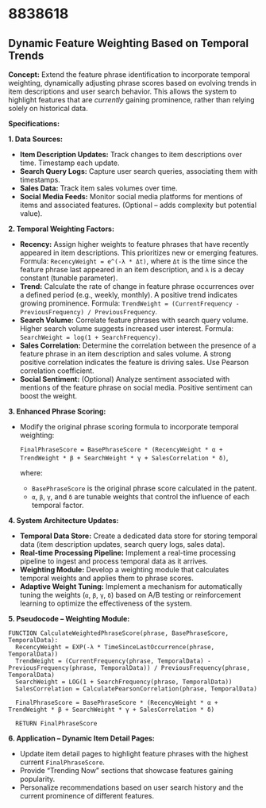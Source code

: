 # 8838618

## Dynamic Feature Weighting Based on Temporal Trends

**Concept:** Extend the feature phrase identification to incorporate temporal weighting, dynamically adjusting phrase scores based on evolving trends in item descriptions and user search behavior. This allows the system to highlight features that are *currently* gaining prominence, rather than relying solely on historical data.

**Specifications:**

**1. Data Sources:**

*   **Item Description Updates:** Track changes to item descriptions over time. Timestamp each update.
*   **Search Query Logs:** Capture user search queries, associating them with timestamps.
*   **Sales Data:** Track item sales volumes over time.
*   **Social Media Feeds:** Monitor social media platforms for mentions of items and associated features. (Optional – adds complexity but potential value).

**2. Temporal Weighting Factors:**

*   **Recency:**  Assign higher weights to feature phrases that have recently appeared in item descriptions. This prioritizes new or emerging features.  Formula:  `RecencyWeight = e^(-λ * Δt)`, where `Δt` is the time since the feature phrase last appeared in an item description, and `λ` is a decay constant (tunable parameter).
*   **Trend:** Calculate the rate of change in feature phrase occurrences over a defined period (e.g., weekly, monthly). A positive trend indicates growing prominence. Formula:  `TrendWeight = (CurrentFrequency - PreviousFrequency) / PreviousFrequency`.
*   **Search Volume:**  Correlate feature phrases with search query volume. Higher search volume suggests increased user interest. Formula: `SearchWeight = log(1 + SearchFrequency)`.
*   **Sales Correlation:** Determine the correlation between the presence of a feature phrase in an item description and sales volume. A strong positive correlation indicates the feature is driving sales.  Use Pearson correlation coefficient.
*   **Social Sentiment:** (Optional) Analyze sentiment associated with mentions of the feature phrase on social media. Positive sentiment can boost the weight.

**3. Enhanced Phrase Scoring:**

*   Modify the original phrase scoring formula to incorporate temporal weighting:

    `FinalPhraseScore = BasePhraseScore * (RecencyWeight * α + TrendWeight * β + SearchWeight * γ + SalesCorrelation * δ)`,

    where:
    *   `BasePhraseScore` is the original phrase score calculated in the patent.
    *   `α`, `β`, `γ`, and `δ` are tunable weights that control the influence of each temporal factor.

**4. System Architecture Updates:**

*   **Temporal Data Store:** Create a dedicated data store for storing temporal data (item description updates, search query logs, sales data).
*   **Real-time Processing Pipeline:** Implement a real-time processing pipeline to ingest and process temporal data as it arrives.
*   **Weighting Module:** Develop a weighting module that calculates temporal weights and applies them to phrase scores.
*   **Adaptive Weight Tuning:**  Implement a mechanism for automatically tuning the weights (`α`, `β`, `γ`, `δ`) based on A/B testing or reinforcement learning to optimize the effectiveness of the system.

**5. Pseudocode – Weighting Module:**

```
FUNCTION CalculateWeightedPhraseScore(phrase, BasePhraseScore, TemporalData):
  RecencyWeight = EXP(-λ * TimeSinceLastOccurrence(phrase, TemporalData))
  TrendWeight = (CurrentFrequency(phrase, TemporalData) - PreviousFrequency(phrase, TemporalData)) / PreviousFrequency(phrase, TemporalData)
  SearchWeight = LOG(1 + SearchFrequency(phrase, TemporalData))
  SalesCorrelation = CalculatePearsonCorrelation(phrase, TemporalData)

  FinalPhraseScore = BasePhraseScore * (RecencyWeight * α + TrendWeight * β + SearchWeight * γ + SalesCorrelation * δ)

  RETURN FinalPhraseScore
```

**6. Application – Dynamic Item Detail Pages:**

*   Update item detail pages to highlight feature phrases with the highest current `FinalPhraseScore`.
*   Provide “Trending Now” sections that showcase features gaining popularity.
*   Personalize recommendations based on user search history and the current prominence of different features.